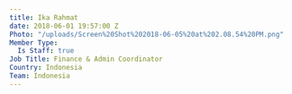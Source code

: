 ```yaml
---
title: Ika Rahmat
date: 2018-06-01 19:57:00 Z
Photo: "/uploads/Screen%20Shot%202018-06-05%20at%202.08.54%20PM.png"
Member Type:
  Is Staff: true
Job Title: Finance & Admin Coordinator
Country: Indonesia
Team: Indonesia
---
```

